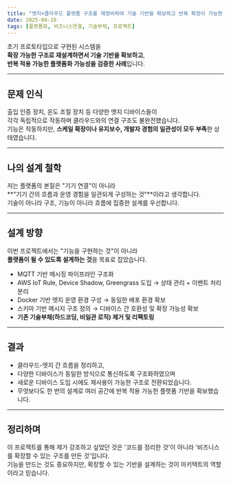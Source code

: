 ```yaml
---
title: "엣지+클라우드 플랫폼 구조를 재정비하여 기술 기반을 확보하고 반복 확장이 가능한 구조로 전환한 사례"
date: 2025-04-16
tags: [플랫폼화, 비즈니스연결, 기술부채, 프로젝트]
---
```


초기 프로토타입으로 구현된 시스템을  
**확장 가능한 구조로 재설계하면서 기술 기반을 확보하고**,  
**반복 적용 가능한 플랫폼화 가능성을 검증한 사례**입니다.

---

## 문제 인식

출입 인증 장치, 온도 조절 장치 등 다양한 엣지 디바이스들이  
각각 독립적으로 작동하며 클라우드와의 연결 구조도 불완전했습니다.  
기능은 작동하지만, **스케일 확장이나 유지보수, 개발자 경험의 일관성이 모두 부족**한 상태였습니다.

---

## 나의 설계 철학

저는 플랫폼의 본질은 "기기 연결"이 아니라  
**"기기 간의 흐름과 운영 경험을 일관되게 구성하는 것"**이라고 생각합니다.  
기술이 아니라 구조, 기능이 아니라 흐름에 집중한 설계를 우선합니다.

---

## 설계 방향

이번 프로젝트에서는 "기능을 구현하는 것"이 아니라  
**플랫폼이 될 수 있도록 설계하는 것**을 목표로 잡았습니다.

- MQTT 기반 메시징 파이프라인 구조화
- AWS IoT Rule, Device Shadow, Greengrass 도입 → 상태 관리 + 이벤트 처리 분리
- Docker 기반 엣지 운영 환경 구성 → 동일한 배포 환경 확보
- 스키마 기반 메시지 구조 정의 → 디바이스 간 호환성 및 확장 가능성 확보
- **기존 기술부채(하드코딩, 비일관 로직) 제거 및 리팩토링**

---

## 결과

- 클라우드-엣지 간 흐름을 정리하고,
- 다양한 디바이스가 동일한 방식으로 통신하도록 구조화하였으며
- 새로운 디바이스 도입 시에도 재사용이 가능한 구조로 전환되었습니다.
- 무엇보다도 한 번의 설계로 여러 공간에 반복 적용 가능한 플랫폼 기반을 확보했습니다.

---

## 정리하며

이 프로젝트를 통해 제가 강조하고 싶었던 것은 '코드를 정리한 것'이 아니라 '비즈니스를 확장할 수 있는 구조를 만든 것'입니다.  
기능을 만드는 것도 중요하지만, 확장할 수 있는 기반을 설계하는 것이 아키텍트의 역할이라고 믿습니다.

